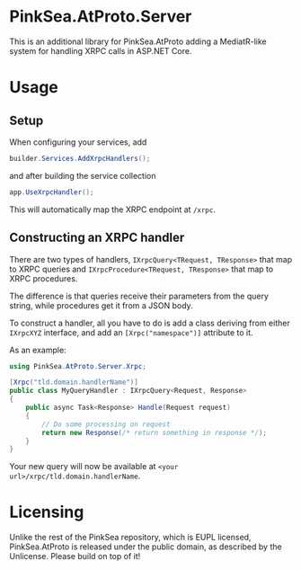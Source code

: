 # PinkSea.AtProto.Server

This is an additional library for PinkSea.AtProto adding a MediatR-like system for handling XRPC calls in ASP.NET Core.

# Usage

## Setup

When configuring your services, add

```cs
builder.Services.AddXrpcHandlers();
```

and after building the service collection

```cs
app.UseXrpcHandler();
```

This will automatically map the XRPC endpoint at `/xrpc`.

## Constructing an XRPC handler

There are two types of handlers, `IXrpcQuery<TRequest, TResponse>` that map to XRPC queries and `IXrpcProcedure<TRequest, TResponse>` that map to XRPC procedures.

The difference is that queries receive their parameters from the query string, while procedures get it from a JSON body.

To construct a handler, all you have to do is add a class deriving from either `IXrpcXYZ` interface, and add an `[Xrpc("namespace")]` attribute to it.

As an example:

```cs
using PinkSea.AtProto.Server.Xrpc;

[Xrpc("tld.domain.handlerName")]
public class MyQueryHandler : IXrpcQuery<Request, Response>
{
	public async Task<Response> Handle(Request request)
	{
		// Do some processing on request
		return new Response(/* return something in response */);
	}
}
```

Your new query will now be available at `<your url>/xrpc/tld.domain.handlerName`.

# Licensing

Unlike the rest of the PinkSea repository, which is EUPL licensed, PinkSea.AtProto is released under the public domain, as described by the Unlicense. Please build on top of it!